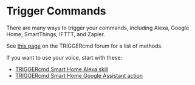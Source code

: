 # Trigger Commands

There are many ways to trigger your commands, including Alexa, Google Home, SmartThings, IFTTT, and Zapier.  

See [this page](https://www.triggercmd.com/forum/topic/30/list-of-ways-to-trigger-your-commands) on the TRIGGERcmd forum for a list of methods.

If you want to use your voice, start with these:

* [TRIGGERcmd Smart Home Alexa skill](pt/SmartHomeAlexa.md)
* [TRIGGERcmd Smart Home Google Assistant action](pt/SmartHomeGoogle.md)